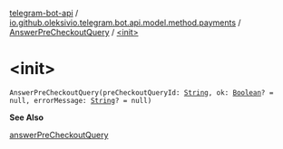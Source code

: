 [telegram-bot-api](../../index.md) / [io.github.oleksivio.telegram.bot.api.model.method.payments](../index.md) / [AnswerPreCheckoutQuery](index.md) / [&lt;init&gt;](./-init-.md)

# &lt;init&gt;

`AnswerPreCheckoutQuery(preCheckoutQueryId: `[`String`](https://kotlinlang.org/api/latest/jvm/stdlib/kotlin/-string/index.html)`, ok: `[`Boolean`](https://kotlinlang.org/api/latest/jvm/stdlib/kotlin/-boolean/index.html)`? = null, errorMessage: `[`String`](https://kotlinlang.org/api/latest/jvm/stdlib/kotlin/-string/index.html)`? = null)`

**See Also**

[answerPreCheckoutQuery](#)

